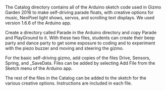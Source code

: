 The Catalog directory contains all of the Arduino sketch code used in Gizmo Garden 2016 to make self-driving parade floats, with creative options for music, NeoPixel light shows, servos, and scrolling text displays. We used version 1.6.6 of the Arduino app. 

Create a directory called Parade in the Arduino directory and copy Parade and PlayGround to it. With these two files, students can create their beep party and dance party to get some exposure to coding and to experiment with the piezo buzzer and moving and steering the gizmo.

For the basic self-driving gizmo, add copies of the files Drive, Sensors, Spring, and _SaveData. Files can be added by selecting Add File from the Sketch menu of the Arduino app.

The rest of the files in the Catalog can be added to the sketch for the various creative options. Instructions are included in each file.
